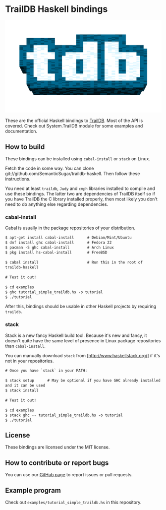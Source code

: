 TrailDB Haskell bindings
========================

![TrailDB logo](traildb_logo_512.png?raw=true)

These are the official Haskell bindings to [TrailDB](http://traildb.io/). Most
of the API is covered. Check out System.TrailDB module for some examples and
documentation.

How to build
------------

These bindings can be installed using `cabal-install` or `stack` on Linux.

Fetch the code in some way. You can clone
git://github.com/SemanticSugar/traildb-haskell. Then follow these instructions.

You need at least `traildb`, `Judy` and `cmph` libraries installed to compile
and use these bindings. The latter two are dependencies of TrailDB itself so if
you have TrailDB the C library installed properly, then most likely you don't
need to do anything else regarding dependencies.

### cabal-install

Cabal is usually in the package repositories of your distribution.

    $ apt-get install cabal-install      # Debian/Mint/Ubuntu
    $ dnf install ghc cabal-install      # Fedora 22
    $ pacman -S ghc cabal-install        # Arch Linux
    $ pkg install hs-cabal-install       # FreeBSD

    $ cabal install                      # Run this in the root of traildb-haskell

    # Test it out!

    $ cd examples
    $ ghc tutorial_simple_traildb.hs -o tutorial
    $ ./tutorial

After this, bindings should be usable in other Haskell projects by requiring `traildb`.

### stack

Stack is a new fancy Haskell build tool. Because it's new and fancy, it doesn't
quite have the same level of presence in Linux package repositories than
`cabal-install`.

You can manually download `stack` from [http://www.haskellstack.org/] if it's
not in your repositories.

    # Once you have `stack` in your PATH:

    $ stack setup      # May be optional if you have GHC already installed and it can be used
    $ stack install

    # Test it out!

    $ cd examples
    $ stack ghc -- tutorial_simple_traildb.hs -o tutorial
    $ ./tutorial

License
-------

These bindings are licensed under the MIT license.

How to contribute or report bugs
--------------------------------

You can use our [GitHub page](https://github.com/SemanticSugar/traildb-haskell/) to report issues or pull requests. 

Example program
---------------

Check out `examples/tutorial_simple_traildb.hs` in this repository.

